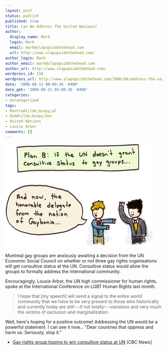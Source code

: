 ```yaml
---
layout: post
status: publish
published: true
title: Can We Address The United Nations?
author:
  display_name: Mark
  login: Mark
  email: mark@slapupsidethehead.com
  url: http://www.slapupsidethehead.com/
author_login: Mark
author_email: mark@slapupsidethehead.com
author_url: http://www.slapupsidethehead.com/
wordpress_id: 150
wordpress_url: http://www.slapupsidethehead.com/2006/08/address-the-un/
date: '2006-08-11 00:00:36 -0400'
date_gmt: '2006-08-11 05:00:36 -0400'
categories:
- Uncategorized
tags:
- Montr&Atilde;&copy;al
- Qu&Atilde;&copy;bec
- United Nations
- Lousie Arbor
comments: []
---
```

![Consultive Status](/wp-content/media/2006/08/gaybonia.jpg)

Montreal gay groups are anxiously awaiting a decision from the UN Economic Social Council on whether or not three gay rights organisations will get consultive status at the UN. Consultive status would allow the groups to formally address the international community.

Encouragingly, Lousie Arbor, the UN high commissioner for human rights, spoke at the International Conference on LGBT Human Rights last month.

> I hope that [my speech] will send a signal to the entire world community that we have to be very present to those who historically and currently today are still---if not totally---voiceless and very much the victims of exclusion and marginalization.

Well, here's hoping for a positive outcome! Addressing the UN would be a powerful statement. I can see it now... "Dear countries that oppress and harm us: Seriously, stop it."

- [Gay rights group hoping to win consultive status at UN](http://www.cbc.ca/story/world/national/2006/07/27/gay-rights-un.html) [CBC News]

